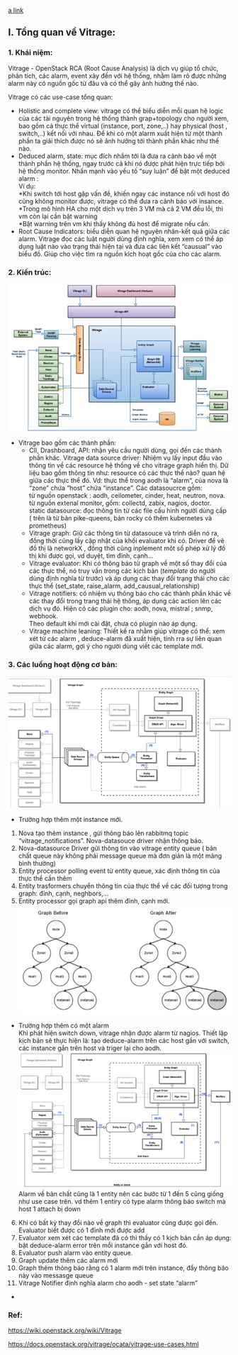 [a link](entity_graph.md)

## I. Tổng quan về Vitrage:
### 1. Khái niệm:

 Vitrage - OpenStack RCA (Root Cause Analysis) là dịch vụ giúp tổ chức, phân tích, các alarm, event xảy đến với hệ thống, nhằm làm rõ được những alarm này có nguồn gốc từ đâu và có thể gây ảnh hưởng thế nào.
 
Vitrage có các use-case tổng quan:

- Holistic and complete view: vitrage có thể biểu diễn mỗi quan hệ logic của các tài nguyên trong hệ thống thành grap+topology cho người xem, bao gồm cả thực thể virtual (instance, port, zone,..) hay physical (host , switch,..) kết nối với nhau. Để khi có một alarm xuất hiện từ một thành phần ta giải thích được nó sẽ ảnh hưởng tới thành phần khác như thế nào.
- Deduced alarm, state: mục đích nhắm tới là đưa ra cảnh báo về một thành phần hệ thống, ngay trước cả khi nó được phát hiện trực tiếp bởi hệ thống monitor. Nhấn mạnh vào yếu tố “suy luận” để bật một deduced alarm : <br/>
Ví dụ:<br/>
*Khi switch tới host gặp vấn đề, khiến ngay các instance nối với host đó cũng không monitor được,  vitrage có thể đưa ra cảnh báo với insance.<br/>
*Trong mô hình HA cho một dịch vụ trên 3 VM mà cả 2 VM đều lỗi, thì vm còn lại cần bật warning<br/>
*Bật warning trên vm khi thấy không đủ host để migrate nếu cần.<br/>
- Root Cause Indicators: biểu diễn quan hệ nguyên nhân-kết quả giữa các alarm. Vitrage đọc các luật người dùng định nghĩa, xem xem có thể áp dụng luật nào vào trạng thái hiện tại và đưa các liên kết “causual” vào biểu đồ. Giúp cho việc tìm ra nguồn kích hoạt gốc của cho các alarm. 
### 2. Kiến trúc:

![kttq](image/kttq.png)

- Vitrage bao gồm các thành phần:
  - ClI, Drashboard, API: nhận yêu cầu người dùng, gọi đến các thành phần khác.
Vitrage data source driver: Nhiệm vụ lấy input đầu vào thông tin về các resource hệ thống về cho vitrage graph hiển thị. Dữ liệu bao gồm thông tin như: resource có các thực thể nào? quan hệ giữa các thực thể đó. Vd: thực thể trong aodh là “alarm”, của nova là “zone” chứa “host” chứa “instance”. Các datasoucrce gồm: <br/>
từ nguồn openstack : aodh, ceilometer, cinder, heat, neutron, nova.<br/>
từ nguồn extenal monitor, gồm: collectd, zabix, nagios, doctor.<br/>
static datasource: đọc thông tin từ các file cấu hình người dùng cấp<br/>
( trên là từ bản pike-queens, bản rocky có thêm kubernetes và prometheus)
  - Vitrage graph: Giữ các thông tin từ datasouce và trình diễn nó ra, đồng thời cũng lấy cập nhật của khối evaluator khi có. Driver để vẽ đồ thị là networkX , đồng thời cũng inplement môt số phép xử lý đồ thị khi được gọi, vd duyệt, tìm đỉnh, cạnh…
  - Vitrage evaluator:  Khi có thông báo từ graph về một số thay đổi của các thực  thể, nó truy vấn trong các kịch bản (*template* do người dùng định nghĩa từ trước) và áp dụng các thay đổi trạng thái cho các thực thể  (set_state, raise_alarm, add_causual_relationship)
  - Vitrage notifiers: có nhiệm vụ thông báo cho các thành phần khác về các thay đổi trong trang thái hệ thống, áp dụng các action lên các dịch vụ đó. Hiện có các plugin cho: aodh, nova, mistral ; snmp, webhook. <br/>
Theo default khi mới cài đặt, chưa có plugin nào áp dụng.
  - Vitrage machine leaning: Thiết kế ra nhằm giúp vitrage có thể: xem xét từ các alarm , deduce-alarm đã xuất hiện, tính rra sự liên quan giữa các alarm, gợi ý cho người dùng viết các template mới.
### 3. Các luồng hoạt động cơ bản:

![kttq](image/lhd1.png)

- Trường hợp thêm một instance mới.<br/>
1. Nova tạo thêm instance , gửi thông báo lên rabbitmq topic “vitrage_notifications”. Nova-datasouce driver nhận thông báo. <br/>
2. Nova-datasource Driver gửi thông tin vào vitrage entity queue ( bản chất queue này không phải message queue mà đơn giản là một mảng bình thường)<br/>
3. Entity processor polling event từ entity queue, xác định thông tin của thực thể cần thêm <br/>
4. Entity trasformers chuyển thông tin của thực thể về các đối tượng trong graph: đỉnh, cạnh, neghbors,... <br/>
5. Entity processor gọi graph api thêm đỉnh, cạnh mới.<br/>
![kttq](image/lhd1vd.png)

- Trường hợp thêm có một alarm <br/>
Khi phát hiện switch down, vitrage nhận được alarm từ nagios. Thiết lập kịch bản sẽ thực hiện là: tạo deduce-alarm trên các host gắn với switch, các instance gắn trên host và triger lại cho aodh. <br/>
![kttq](image/lhd2.png)
Alarm về bản chất cũng là 1 entity nên các bước từ 1 đến 5 cũng giống như use case trên. vd thêm 1 entiry có type alarm thông báo switch mà host 1 attach bị down <br/>
6. Khi có bất kỳ thay đổi nào về graph thì evaluator cũng được gọi đến. Evaluator biết được có 1 đỉnh mới được add<br/>
7. Evaluator xem xét các template đã có thì thấy có 1 kịch bản cần áp dụng: bật deduce-alarm error trên mỗi instance gắn với host đó. <br/>
8. Evaluator push alarm vào entity queue.<br/>
9. Graph update thêm các alarm mới <br/>
10. Graph thêm thông báo rằng có 1 alarm mới trên instance, đẩy thông báo này vào messasge queue <br/>
11. Vitrage Notifier định nghĩa alarm cho aodh - set state “alarm”<br/>
- 
### Ref:

https://wiki.openstack.org/wiki/Vitrage 

https://docs.openstack.org/vitrage/ocata/vitrage-use-cases.html
